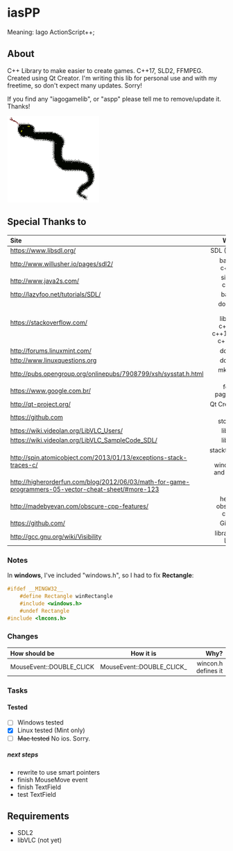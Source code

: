 # iasPP

Meaning: Iago ActionScript++;

## About

C++ Library to make easier to create games. C++17, SLD2, FFMPEG. Created using Qt Creator. I'm writing this lib for personal use and with my freetime, so don't expect many updates. Sorry!

If you find any "iagogamelib", or "aspp" please tell me to remove/update it. Thanks!

![iaspp](asp.png)

## Special Thanks to

| Site | Why? |
| :--- | ---: |
| https://www.libsdl.org/ | SDL ( S2 ) |
| http://www.willusher.io/pages/sdl2/ | basics, c++11 |
| http://www.java2s.com/ | simple codes |
| http://lazyfoo.net/tutorials/SDL/ | basics |
| https://stackoverflow.com/ | doubts, sdl2, libVLC, c++11, c++14, c, c++ etc |
| http://forums.linuxmint.com/ | doubts |
| http://www.linuxquestions.org | doubts |
| http://pubs.opengroup.org/onlinepubs/7908799/xsh/sysstat.h.html | mkdir - linux |
| https://www.google.com.br/ | found pages :P |
| http://qt-project.org/ | Qt Creator |
| https://github.com | Free storage |
| https://wiki.videolan.org/LibVLC_Users/ | libVLC |
| https://wiki.videolan.org/LibVLC_SampleCode_SDL/ | libVLC |
| http://spin.atomicobject.com/2013/01/13/exceptions-stack-traces-c/ | stacktrace for windows and linux |
| http://higherorderfun.com/blog/2012/06/03/math-for-game-programmers-05-vector-cheat-sheet/#more-123 | math |
| http://madebyevan.com/obscure-cpp-features/ | helpful obscure codes |
| https://github.com/ | GitHub |
| http://gcc.gnu.org/wiki/Visibility | library in Linux |

### Notes

In **windows**, I've included "windows.h", so I had to fix **Rectangle**:

```cpp
#ifdef __MINGW32__
    #define Rectangle winRectangle
    #include <windows.h>
    #undef Rectangle
#include <lmcons.h>
```

### Changes
| How should be | How it is | Why? |
| :------------ | :-------: | ---: |
| MouseEvent::DOUBLE_CLICK | MouseEvent::DOUBLE_CLICK_ | wincon.h  defines it|

### Tasks
#### Tested
- [ ] Windows tested
- [x] Linux tested (Mint only)
- [ ] ~~Mac tested~~ No ios. Sorry.

##### next steps
* rewrite to use smart pointers
* finish MouseMove event
* finish TextField
* test TextField


## Requirements
* SDL2
* libVLC (not yet)
